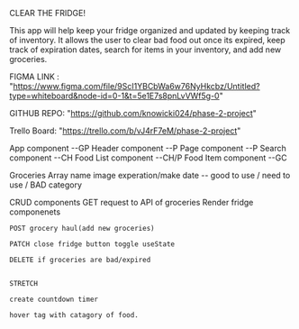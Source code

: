 CLEAR THE FRIDGE!

This app will help keep your fridge organized and updated by keeping track of inventory. It allows the user to clear bad food out once its expired, keep track of expiration dates, search for items in your inventory, and add new groceries. 

FIGMA LINK : "https://www.figma.com/file/9ScI1YBCbWa6w76NyHkcbz/Untitled?type=whiteboard&node-id=0-1&t=5e1E7s8pnLvVWf5g-0"

GITHUB REPO: "https://github.com/knowicki024/phase-2-project"

Trello Board: "https://trello.com/b/vJ4rF7eM/phase-2-project"

App component --GP
Header component --P
Page component --P 
Search component --CH
Food List component --CH/P
Food Item component --GC

Groceries Array 
    name 
    image 
    experation/make date -- good to use / need to use / BAD 
    category 


CRUD components
    GET request to API of groceries 
        Render fridge componenets 

    POST grocery haul(add new groceries)

    PATCH close fridge button toggle useState

    DELETE if groceries are bad/expired 


    STRETCH

    create countdown timer

    hover tag with catagory of food. 


